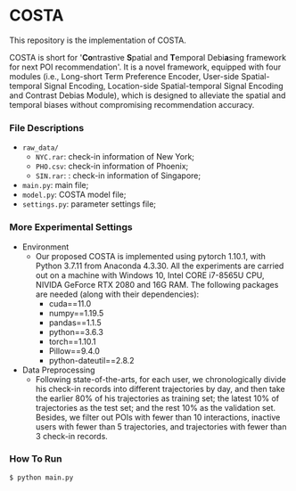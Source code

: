 # COSTA

This repository is the implementation of COSTA.

COSTA is short for '**Co**ntrastive **S**patial and **T**emporal Debi**a**sing framework for next POI recommendation'. It is a novel framework, equipped with four modules (i.e., Long-short Term Preference Encoder, User-side Spatial-temporal Signal Encoding, Location-side Spatial-temporal Signal Encoding and Contrast Debias Module), which is designed to alleviate the spatial and temporal
biases without compromising recommendation accuracy.


### File Descriptions

- `raw_data/`
  - `NYC.rar`: check-in information of New York;
  - `PHO.csv`: check-in information of Phoenix;
  - `SIN.rar`: : check-in information of Singapore;
- `main.py`: main file;
- `model.py`: COSTA model file;
- `settings.py`: parameter settings file;



### More Experimental Settings
- Environment
  - Our proposed COSTA is implemented using pytorch 1.10.1, with Python 3.7.11 from Anaconda 4.3.30. All the experiments are carried out on a machine with Windows 10, Intel CORE i7-8565U CPU, NIVIDA GeForce RTX 2080 and 16G RAM. The following packages are needed (along with their dependencies):
    - cuda==11.0
    - numpy==1.19.5
    - pandas==1.1.5
    - python==3.6.3
    - torch==1.10.1
    - Pillow==9.4.0
    - python-dateutil==2.8.2
- Data Preprocessing
  - Following state-of-the-arts, for each user, we chronologically divide his check-in records into different trajectories by day, and then take the earlier 80% of his trajectories as training set; the latest 10% of trajectories as the test set; and the rest 10% as the validation set. Besides, we filter out POIs with fewer than 10 interactions, inactive users with fewer than 5 trajectories, and trajectories with fewer than 3 check-in records.


### How To Run
```
$ python main.py
```
